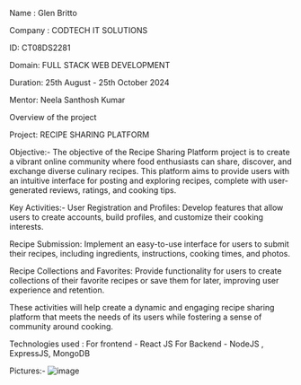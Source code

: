 Name : Glen Britto 

Company : CODTECH IT SOLUTIONS 

ID: CT08DS2281 

Domain: FULL STACK WEB DEVELOPMENT 

Duration: 25th August - 25th October 2024 

Mentor: Neela Santhosh Kumar

Overview of the project

Project: RECIPE SHARING PLATFORM

Objective:- 
The objective of the Recipe Sharing Platform project is to create a vibrant online community where food enthusiasts can share, discover, and exchange diverse culinary recipes. This platform aims to provide users with an intuitive interface for posting and exploring recipes, complete with user-generated reviews, ratings, and cooking tips.

Key Activities:-
User Registration and Profiles: Develop features that allow users to create accounts, build profiles, and customize their cooking interests.

Recipe Submission: Implement an easy-to-use interface for users to submit their recipes, including ingredients, instructions, cooking times, and photos.

Recipe Collections and Favorites: Provide functionality for users to create collections of their favorite recipes or save them for later, improving user experience and retention.

These activities will help create a dynamic and engaging recipe sharing platform that meets the needs of its users while fostering a sense of community around cooking.


Technologies used : 
For frontend - React JS
For Backend - NodeJS , ExpressJS, MongoDB


Pictures:-
![image](https://github.com/user-attachments/assets/44d39bbc-7529-45fd-a985-b3bc98dd4d5b)
